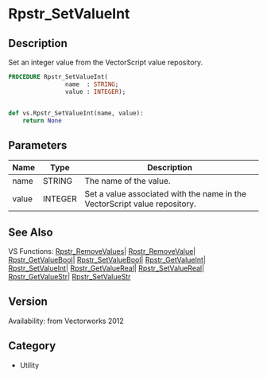 # Rpstr_SetValueInt

## Description
Set an integer value from the VectorScript value repository.

```pascal
PROCEDURE Rpstr_SetValueInt(
				name  : STRING;
				value : INTEGER);
```

```python

def vs.Rpstr_SetValueInt(name, value):
    return None
```

## Parameters
|Name|Type|Description|
|---|---|---|
|name|STRING|The name of the value.|
|value|INTEGER|Set a value associated with the name in the VectorScript value repository.|

## See Also
VS Functions:
[Rpstr_RemoveValues](Rpstr_RemoveValues.md)| [Rpstr_RemoveValue](Rpstr_RemoveValue.md)| [Rpstr_GetValueBool](Rpstr_GetValueBool.md)| [Rpstr_SetValueBool](Rpstr_SetValueBool.md)| [Rpstr_GetValueInt](Rpstr_GetValueInt.md)| [Rpstr_SetValueInt](Rpstr_SetValueInt.md)| [Rpstr_GetValueReal](Rpstr_GetValueReal.md)| [Rpstr_SetValueReal](Rpstr_SetValueReal.md)| [Rpstr_GetValueStr](Rpstr_GetValueStr.md)| [Rpstr_SetValueStr](Rpstr_SetValueStr.md)

## Version
Availability: from Vectorworks 2012
## Category
* Utility

